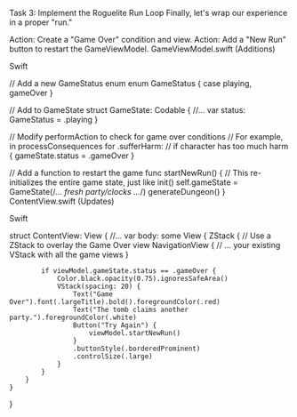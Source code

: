 Task 3: Implement the Roguelite Run Loop
Finally, let's wrap our experience in a proper "run."

Action: Create a "Game Over" condition and view.
Action: Add a "New Run" button to restart the GameViewModel.
GameViewModel.swift (Additions)

Swift

// Add a new GameStatus enum
enum GameStatus { case playing, gameOver }

// Add to GameState
struct GameState: Codable {
    //...
    var status: GameStatus = .playing
}

// Modify performAction to check for game over conditions
// For example, in processConsequences for .sufferHarm:
// if character has too much harm { gameState.status = .gameOver }

// Add a function to restart the game
func startNewRun() {
    // This re-initializes the entire game state, just like init()
    self.gameState = GameState(/*... fresh party/clocks ...*/)
    generateDungeon()
}
ContentView.swift (Updates)

Swift

struct ContentView: View {
    //...
    var body: some View {
        ZStack { // Use a ZStack to overlay the Game Over view
            NavigationView {
                // ... your existing VStack with all the game views
            }
            
            if viewModel.gameState.status == .gameOver {
                Color.black.opacity(0.75).ignoresSafeArea()
                VStack(spacing: 20) {
                    Text("Game Over").font(.largeTitle).bold().foregroundColor(.red)
                    Text("The tomb claims another party.").foregroundColor(.white)
                    Button("Try Again") {
                        viewModel.startNewRun()
                    }
                    .buttonStyle(.borderedProminent)
                    .controlSize(.large)
                }
            }
        }
    }
}